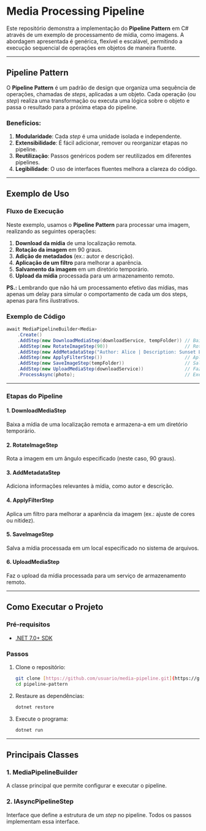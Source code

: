 
# Media Processing Pipeline

Este repositório demonstra a implementação do **Pipeline Pattern** em C# através de um exemplo de processamento de mídia, como imagens. A abordagem apresentada é genérica, flexível e escalável, permitindo a execução sequencial de operações em objetos de maneira fluente.

---

## **Pipeline Pattern**

O **Pipeline Pattern** é um padrão de design que organiza uma sequência de operações, chamadas de *steps*, aplicadas a um objeto. Cada operação (ou *step*) realiza uma transformação ou executa uma lógica sobre o objeto e passa o resultado para a próxima etapa do pipeline. 

### **Benefícios:**

1. **Modularidade**: Cada *step* é uma unidade isolada e independente.
2. **Extensibilidade**: É fácil adicionar, remover ou reorganizar etapas no pipeline.
3. **Reutilização**: Passos genéricos podem ser reutilizados em diferentes pipelines.
4. **Legibilidade**: O uso de interfaces fluentes melhora a clareza do código.

---

## **Exemplo de Uso**

### **Fluxo de Execução**

Neste exemplo, usamos o **Pipeline Pattern** para processar uma imagem, realizando as seguintes operações:

1. **Download da mídia** de uma localização remota.
2. **Rotação da imagem** em 90 graus.
3. **Adição de metadados** (ex.: autor e descrição).
4. **Aplicação de um filtro** para melhorar a aparência.
5. **Salvamento da imagem** em um diretório temporário.
6. **Upload da mídia** processada para um armazenamento remoto.

**PS.:** Lembrando que não há um processamento efetivo das mídias, mas apenas um delay para simular o comportamento de cada um dos steps, apenas para fins ilustrativos.

### **Exemplo de Código**

```csharp
await MediaPipelineBuilder<Media>
    .Create()
    .AddStep(new DownloadMediaStep(downloadService, tempFolder)) // Baixa a mídia
    .AddStep(new RotateImageStep(90))                            // Rotaciona a imagem
    .AddStep(new AddMetadataStep("Author: Alice | Description: Sunset Landscape")) // Adiciona metadados
    .AddStep(new ApplyFilterStep())                              // Aplica filtro
    .AddStep(new SaveImageStep(tempFolder))                      // Salva no disco
    .AddStep(new UploadMediaStep(downloadService))               // Faz upload da imagem
    .ProcessAsync(photo);                                        // Executa o pipeline
```

---

### **Etapas do Pipeline**

#### 1. **DownloadMediaStep**
Baixa a mídia de uma localização remota e armazena-a em um diretório temporário.

#### 2. **RotateImageStep**
Rota a imagem em um ângulo especificado (neste caso, 90 graus).

#### 3. **AddMetadataStep**
Adiciona informações relevantes à mídia, como autor e descrição.

#### 4. **ApplyFilterStep**
Aplica um filtro para melhorar a aparência da imagem (ex.: ajuste de cores ou nitidez).

#### 5. **SaveImageStep**
Salva a mídia processada em um local especificado no sistema de arquivos.

#### 6. **UploadMediaStep**
Faz o upload da mídia processada para um serviço de armazenamento remoto.

---

## **Como Executar o Projeto**

### Pré-requisitos
- [.NET 7.0+ SDK](https://dotnet.microsoft.com/download)

### Passos
1. Clone o repositório:
   ```bash
   git clone [https://github.com/usuario/media-pipeline.git](https://github.com/sandromendes/pipeline-pattern.git)
   cd pipeline-pattern
   ```

2. Restaure as dependências:
   ```bash
   dotnet restore
   ```

3. Execute o programa:
   ```bash
   dotnet run
   ```

---

## **Principais Classes**

### **1. MediaPipelineBuilder<T>**
A classe principal que permite configurar e executar o pipeline.

### **2. IAsyncPipelineStep<T>**
Interface que define a estrutura de um *step* no pipeline. Todos os passos implementam essa interface.
